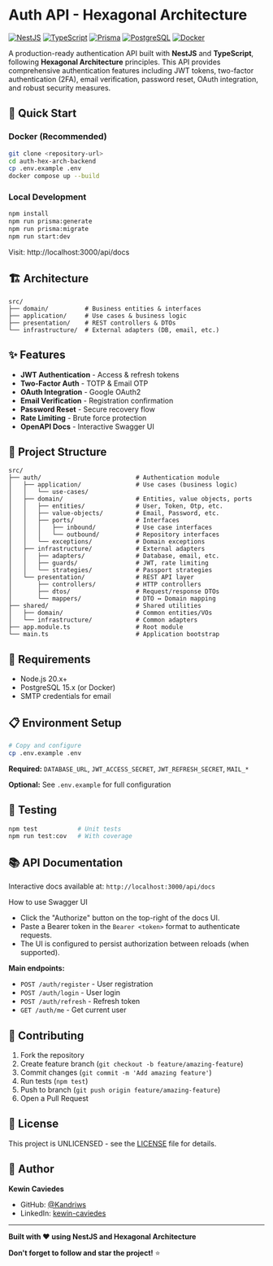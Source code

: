 # Auth API - Hexagonal Architecture

[![NestJS](https://img.shields.io/badge/NestJS-11.x-ea2845?style=flat&logo=nestjs)](https://nestjs.com/)
[![TypeScript](https://img.shields.io/badge/TypeScript-5.x-3178c6?style=flat&logo=typescript)](https://www.typescriptlang.org/)
[![Prisma](https://img.shields.io/badge/Prisma-6.x-2d3748?style=flat&logo=prisma)](https://www.prisma.io/)
[![PostgreSQL](https://img.shields.io/badge/PostgreSQL-15-4169e1?style=flat&logo=postgresql)](https://www.postgresql.org/)
[![Docker](https://img.shields.io/badge/Docker-Ready-2496ed?style=flat&logo=docker)](https://www.docker.com/)

A production-ready authentication API built with **NestJS** and **TypeScript**, following **Hexagonal Architecture** principles. This API provides comprehensive authentication features including JWT tokens, two-factor authentication (2FA), email verification, password reset, OAuth integration, and robust security measures.

## 🚀 Quick Start

### Docker (Recommended)
```bash
git clone <repository-url>
cd auth-hex-arch-backend
cp .env.example .env
docker compose up --build
```

### Local Development
```bash
npm install
npm run prisma:generate
npm run prisma:migrate
npm run start:dev
```

Visit: http://localhost:3000/api/docs

## 🏗️ Architecture

```
src/
├── domain/          # Business entities & interfaces
├── application/     # Use cases & business logic
├── presentation/    # REST controllers & DTOs
└── infrastructure/  # External adapters (DB, email, etc.)
```

## ✨ Features

- **JWT Authentication** - Access & refresh tokens
- **Two-Factor Auth** - TOTP & Email OTP
- **OAuth Integration** - Google OAuth2
- **Email Verification** - Registration confirmation
- **Password Reset** - Secure recovery flow
- **Rate Limiting** - Brute force protection
- **OpenAPI Docs** - Interactive Swagger UI

## 📁 Project Structure

```
src/
├── auth/                          # Authentication module
│   ├── application/               # Use cases (business logic)
│   │   └── use-cases/
│   ├── domain/                    # Entities, value objects, ports
│   │   ├── entities/              # User, Token, Otp, etc.
│   │   ├── value-objects/         # Email, Password, etc.
│   │   ├── ports/                 # Interfaces
│   │   │   ├── inbound/           # Use case interfaces
│   │   │   └── outbound/          # Repository interfaces
│   │   └── exceptions/            # Domain exceptions
│   ├── infrastructure/            # External adapters
│   │   ├── adapters/              # Database, email, etc.
│   │   ├── guards/                # JWT, rate limiting
│   │   └── strategies/            # Passport strategies
│   └── presentation/              # REST API layer
│       ├── controllers/           # HTTP controllers
│       ├── dtos/                  # Request/response DTOs
│       └── mappers/               # DTO ↔ Domain mapping
├── shared/                        # Shared utilities
│   ├── domain/                    # Common entities/VOs
│   └── infrastructure/            # Common adapters
├── app.module.ts                  # Root module
└── main.ts                        # Application bootstrap
```

## 🔧 Requirements

- Node.js 20.x+
- PostgreSQL 15.x (or Docker)
- SMTP credentials for email

## 📋 Environment Setup

```bash
# Copy and configure
cp .env.example .env
```

**Required:** `DATABASE_URL`, `JWT_ACCESS_SECRET`, `JWT_REFRESH_SECRET`, `MAIL_*`

**Optional:** See `.env.example` for full configuration

## 🧪 Testing

```bash
npm test           # Unit tests
npm run test:cov   # With coverage
```

## 📚 API Documentation

Interactive docs available at: `http://localhost:3000/api/docs`

How to use Swagger UI
- Click the "Authorize" button on the top-right of the docs UI.
- Paste a Bearer token in the `Bearer <token>` format to authenticate requests.
- The UI is configured to persist authorization between reloads (when supported).

**Main endpoints:**
- `POST /auth/register` - User registration
- `POST /auth/login` - User login
- `POST /auth/refresh` - Refresh token
- `GET /auth/me` - Get current user

## 🤝 Contributing

1. Fork the repository
2. Create feature branch (`git checkout -b feature/amazing-feature`)
3. Commit changes (`git commit -m 'Add amazing feature'`)
4. Run tests (`npm test`)
5. Push to branch (`git push origin feature/amazing-feature`)
6. Open a Pull Request

## 📄 License

This project is UNLICENSED - see the [LICENSE](LICENSE) file for details.

## 👤 Author

**Kewin Caviedes**
- GitHub: [@Kandriws](https://github.com/Kandriws)
- LinkedIn: [kewin-caviedes](https://www.linkedin.com/in/kewin-caviedes/)

---


**Built with ❤️ using NestJS and Hexagonal Architecture**

**Don't forget to follow and star the project!** ⭐
